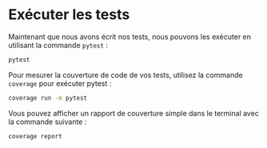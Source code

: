 # Exécuter les tests

Maintenant que nous avons écrit nos tests, nous pouvons les exécuter en utilisant la commande `pytest` :

```bash
pytest
```

Pour mesurer la couverture de code de vos tests, utilisez la commande `coverage` pour exécuter pytest :

```bash
coverage run -m pytest
```

Vous pouvez afficher un rapport de couverture simple dans le terminal avec la commande suivante :

```bash
coverage report
```
